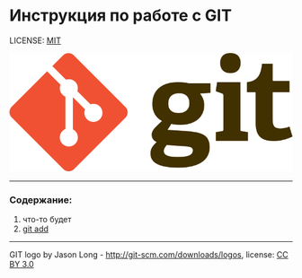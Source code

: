 # Инструкция по работе с GIT

LICENSE: [MIT](./license.md)

![git-logo](./git-logo.png)

---

### Содержание:
1. что-то будет
2. [git add](./add.md)


---

GIT logo by Jason Long - http://git-scm.com/downloads/logos, license: [CC BY 3.0](https://creativecommons.org/licenses/by/3.0/deed.en)